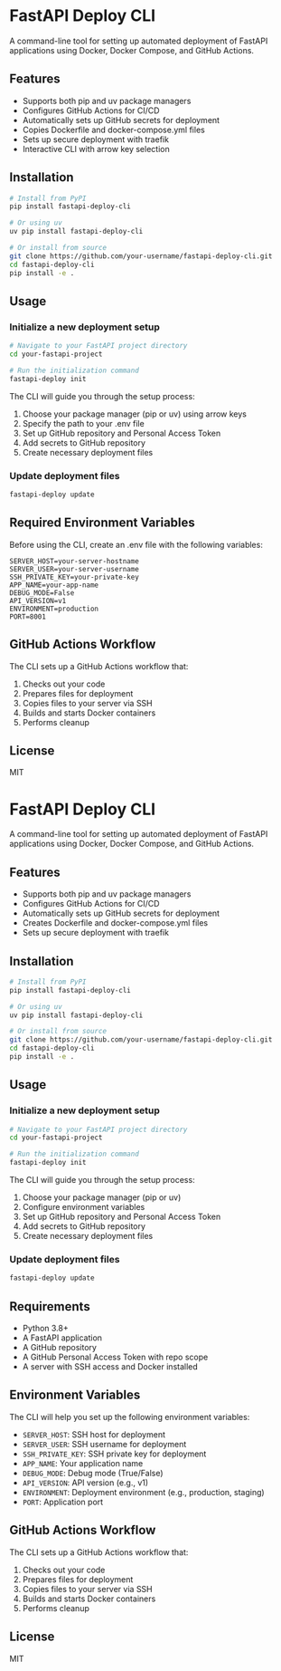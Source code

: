 # FastAPI Deploy CLI

A command-line tool for setting up automated deployment of FastAPI applications using Docker, Docker Compose, and GitHub Actions.

## Features

- Supports both pip and uv package managers
- Configures GitHub Actions for CI/CD
- Automatically sets up GitHub secrets for deployment
- Copies Dockerfile and docker-compose.yml files
- Sets up secure deployment with traefik
- Interactive CLI with arrow key selection

## Installation

```bash
# Install from PyPI
pip install fastapi-deploy-cli

# Or using uv
uv pip install fastapi-deploy-cli

# Or install from source
git clone https://github.com/your-username/fastapi-deploy-cli.git
cd fastapi-deploy-cli
pip install -e .
```

## Usage

### Initialize a new deployment setup

```bash
# Navigate to your FastAPI project directory
cd your-fastapi-project

# Run the initialization command
fastapi-deploy init
```

The CLI will guide you through the setup process:

1. Choose your package manager (pip or uv) using arrow keys
2. Specify the path to your .env file
3. Set up GitHub repository and Personal Access Token
4. Add secrets to GitHub repository
5. Create necessary deployment files

### Update deployment files

```bash
fastapi-deploy update
```

## Required Environment Variables

Before using the CLI, create an .env file with the following variables:

```
SERVER_HOST=your-server-hostname
SERVER_USER=your-server-username
SSH_PRIVATE_KEY=your-private-key
APP_NAME=your-app-name
DEBUG_MODE=False
API_VERSION=v1
ENVIRONMENT=production
PORT=8001
```

## GitHub Actions Workflow

The CLI sets up a GitHub Actions workflow that:

1. Checks out your code
2. Prepares files for deployment
3. Copies files to your server via SSH
4. Builds and starts Docker containers
5. Performs cleanup

## License

MIT
# FastAPI Deploy CLI

A command-line tool for setting up automated deployment of FastAPI applications using Docker, Docker Compose, and GitHub Actions.

## Features

- Supports both pip and uv package managers
- Configures GitHub Actions for CI/CD
- Automatically sets up GitHub secrets for deployment
- Creates Dockerfile and docker-compose.yml files
- Sets up secure deployment with traefik

## Installation

```bash
# Install from PyPI
pip install fastapi-deploy-cli

# Or using uv
uv pip install fastapi-deploy-cli

# Or install from source
git clone https://github.com/your-username/fastapi-deploy-cli.git
cd fastapi-deploy-cli
pip install -e .
```

## Usage

### Initialize a new deployment setup

```bash
# Navigate to your FastAPI project directory
cd your-fastapi-project

# Run the initialization command
fastapi-deploy init
```

The CLI will guide you through the setup process:

1. Choose your package manager (pip or uv)
2. Configure environment variables
3. Set up GitHub repository and Personal Access Token
4. Add secrets to GitHub repository
5. Create necessary deployment files

### Update deployment files

```bash
fastapi-deploy update
```

## Requirements

- Python 3.8+
- A FastAPI application
- A GitHub repository
- A GitHub Personal Access Token with repo scope
- A server with SSH access and Docker installed

## Environment Variables

The CLI will help you set up the following environment variables:

- `SERVER_HOST`: SSH host for deployment
- `SERVER_USER`: SSH username for deployment
- `SSH_PRIVATE_KEY`: SSH private key for deployment
- `APP_NAME`: Your application name
- `DEBUG_MODE`: Debug mode (True/False)
- `API_VERSION`: API version (e.g., v1)
- `ENVIRONMENT`: Deployment environment (e.g., production, staging)
- `PORT`: Application port

## GitHub Actions Workflow

The CLI sets up a GitHub Actions workflow that:

1. Checks out your code
2. Prepares files for deployment
3. Copies files to your server via SSH
4. Builds and starts Docker containers
5. Performs cleanup

## License

MIT